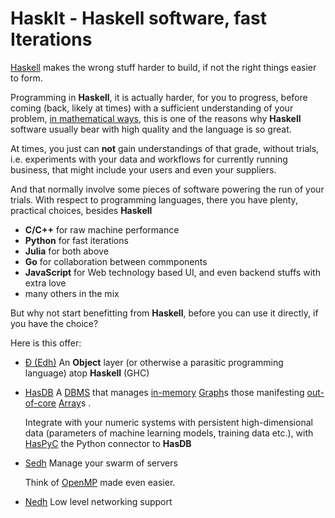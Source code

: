 # HaskIt - Haskell software, fast Iterations

[Haskell](https://haskell.org)
makes the wrong stuff harder to build, if not the right
things easier to form.

Programming in **Haskell**, it is actually harder, for you to progress,
before coming (back, likely at times) with a sufficient understanding
of your problem, [in mathematical ways](https://arxiv.org/abs/1904.07968),
this is one of the reasons why **Haskell** software usually bear with
high quality and the language is so great.

At times, you just can **not** gain understandings of that grade, without
trials, i.e. experiments with your data and workflows for currently
running business, that might include your users and even your suppliers.

And that normally involve some pieces of software powering the run of
your trials. With respect to programming languages, there you have plenty,
practical choices, besides **Haskell**

- **C/C++** for raw machine performance
- **Python** for fast iterations
- **Julia** for both above
- **Go** for collaboration between commponents
- **JavaScript** for Web technology based UI, and even backend stuffs with extra love
- many others in the mix

But why not start benefitting from **Haskell**, before you can use it
directly, if you have the choice?

Here is this offer:

- [Đ (Edh)](https://github.com/e-wrks/edh)
  An **Object** layer (or otherwise a parasitic programming language)
  atop **Haskell** (GHC)

- [HasDB](https://github.com/e-wrks/hasdb)
  A
  [DBMS](https://en.wikipedia.org/wiki/Database#Database_management_system)
  that manages
  [in-memory](https://en.wikipedia.org/wiki/In-memory_database)
  [Graph](https://en.wikipedia.org/wiki/Graph_database)s
  those manifesting
  [out-of-core](https://en.wikipedia.org/wiki/Out-of-core)
  [Array](https://en.wikipedia.org/wiki/Array_DBMS)s
  .

  Integrate with your numeric systems with persistent high-dimensional
  data (parameters of machine learning models, training data etc.), with
  [HasPyC](https://github.com/e-wrks/haspyc)
  the Python connector to **HasDB**

- [Sedh](https://github.com/e-wrks/sedh)
  Manage your swarm of servers

  Think of [OpenMP](https://www.openmp.org/) made even easier.

- [Nedh](https://github.com/e-wrks/nedh)
  Low level networking support
